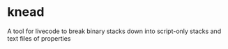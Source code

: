 # knead
A tool for livecode to break binary stacks down into script-only stacks and text files of properties
